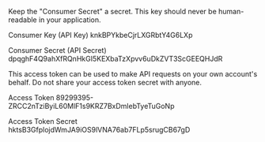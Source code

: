 Keep the "Consumer Secret" a secret. This key should never be human-readable in your application.

Consumer Key (API Key)	knkBPYkbeCjrLXGRbtY4G6LXp

Consumer Secret (API Secret)	dpqghF4Q9ahXfRQnHkGI5KEXbaTzXpvv6uDkZVT3ScGEEQHJdR

This access token can be used to make API requests on your own account's behalf. Do not share your access token secret with anyone.

Access Token	89299395-ZRCC2nTziByiL60MlF1s9KRZ7BxDmlebTyeTuGoNp

Access Token Secret	hktsB3GfplojdWmJA9iOS9lVNA76ab7FLp5srugCB67gD
